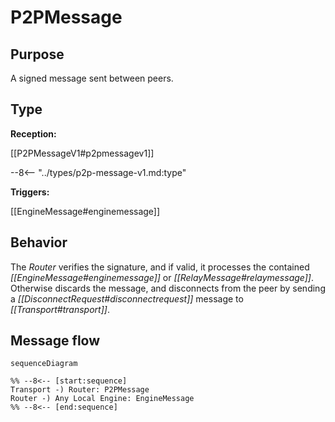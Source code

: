 <div class="message" markdown>


# P2PMessage


## Purpose


<!-- --8<-- [start:purpose] -->
A signed message sent between peers.
<!-- --8<-- [end:purpose] -->

## Type


<!-- --8<-- [start:type] -->
**Reception:**

[[P2PMessageV1#p2pmessagev1]]

--8<-- "../types/p2p-message-v1.md:type"

**Triggers:**

[[EngineMessage#enginemessage]]
<!-- --8<-- [end:type] -->

## Behavior


<!-- --8<-- [start:behavior] -->
The *Router* verifies the signature, and if valid, it processes the contained *[[EngineMessage#enginemessage]]* or *[[RelayMessage#relaymessage]]*.
Otherwise discards the message, and disconnects from the peer by sending a *[[DisconnectRequest#disconnectrequest]]* message to *[[Transport#transport]]*.
<!-- --8<-- [end:behavior] -->

## Message flow


<!-- --8<-- [start:messages] -->
```mermaid
sequenceDiagram

%% --8<-- [start:sequence]
Transport -) Router: P2PMessage
Router -) Any Local Engine: EngineMessage
%% --8<-- [end:sequence]
```
<!-- --8<-- [end:messages] -->

</div>
